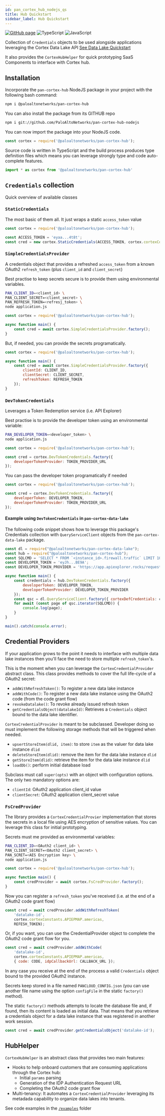 ```yaml
---
id: pan_cortex_hub_nodejs_qs
title: Hub Quickstart
sidebar_label: Hub Quickstart
---
```


[![GitHub page](https://img.shields.io/badge/GitHub-Repo-brightgreen?style=for-the-badge&logo=github)](https://github.com/PaloAltoNetworks/pan-cortex-hub-nodejs) ![TypeScript](https://img.shields.io/badge/lang-TypeScript-blue?style=for-the-badge) ![JavaScript](https://img.shields.io/badge/lang-JavaScript-orange?style=for-the-badge)

Collection of `Credentials` objects to be used alongside applications leveraging
the Cortex Data Lake API [See
Data Lake Quickstart](/docs/develop/pan_cortex_data_lake_nodejs_qs)

It also provides the `CortexHubHelper` for quick prototyping SaaS Components to interface with Cortex hub.

## Installation
Incorporate the `pan-cortex-hub` NodeJS package in your project with the following
bash command:

```bash
npm i @paloaltonetworks/pan-cortex-hub
```

You can also install the package from its GITHUB repo
```bash
npm i git://github.com/PaloAltoNetworks/pan-cortex-hub-nodejs
```

You can now import the package into your NodeJS code.

```javascript
const cortex = require('@paloaltonetworks/pan-cortex-hub');
```

Source code is written in TypeScript and the build process produces type
definition files which means you can leverage strongly type and code
auto-complete features.

```ts
import * as cortex from '@paloaltonetworks/pan-cortex-hub'
```

## `Credentials` collection
Quick overview of available classes
### `StaticCredentials`
The most basic of them all. It just wraps a static `access_token` value

```javascript
const cortex = require('@paloaltonetworks/pan-cortex-hub');

const ACCESS_TOKEN = 'eyaa...4t8t';
const cred = new cortex.StaticCredentials(ACCESS_TOKEN, cortex.cortexConstants.APIEPMAP.americas);
```

### `SimpleCredentialsProvider`
A credentials object that provides a refreshed `access_token` from a known
OAuth2 `refresh_token` (plus `client_id` and `client_secret`)

Best practise to keep secrets secure is to provide them using environmental
variables.

```bash
PAN_CLIENT_ID=<client_id> \
PAN_CLIENT_SECRET=<client_secret> \
PAN_REFRESH_TOKEN=<refresj_token> \
node application.js
```

```javascript
const cortex = require('@paloaltonetworks/pan-cortex-hub');

async function main() {
    const cred = await cortex.SimpleCredentialsProvider.factory();
}
```

But, if needed, you can provide the secrets programatically.

```javascript
const cortex = require('@paloaltonetworks/pan-cortex-hub');

async function main() {
    const cred = await cortex.SimpleCredentialsProvider.factory({
        clientId: CLIENT_ID,
        clientSecret: CLIENT_SECRET,
        refreshToken: REFRESH_TOKEN
    });
}
```

### `DevTokenCredentials`
Leverages a Token Redemption service (i.e. API Explorer)

Best practise is to provide the developer token using an environmental variable:

```bash
PAN_DEVELOPER_TOKEN=<developer_token> \
node application.js
```

```javascript
const cortex = require('@paloaltonetworks/pan-cortex-hub');

const cred = cortex.DevTokenCredentials.factory({
    developerTokenProvider: TOKEN_PROVIDER_URL
});
```

You can pass the developer token programatically if needed

```javascript
const cortex = require('@paloaltonetworks/pan-cortex-hub');

const cred = cortex.DevTokenCredentials.factory({
    developerToken: DEVELOPER_TOKEN,
    developerTokenProvider: TOKEN_PROVIDER_URL
});
```

#### Example using `DevTokenCredentials` in `pan-cortex-data-lake`
The following code snippet shows how to leverage this package's Credentials
collection with `QueryServiceClient` objects from the `pan-cortex-data-lake`
package.

```javascript
const dl = require("@paloaltonetworks/pan-cortex-data-lake");
const hub = require("@paloaltonetworks/pan-cortex-hub");
const SQLCMD = 'SELECT * FROM `<instance_id>.firewall.traffic` LIMIT 100';
const DEVELOPER_TOKEN = 'eyJh...BE9A';
const DEVELOPER_TOKEN_PROVIDER = 'https://app.apiexplorer.rocks/request_token';

async function main() {
    const credentials = hub.DevTokenCredentials.factory({
        developerToken: DEVELOPER_TOKEN,
        developerTokenProvider: DEVELOPER_TOKEN_PROVIDER
    });
    const qsc = dl.QueryServiceClient.factory({ cortexDefCredentials: credentials });
    for await (const page of qsc.iterator(SQLCMD)) {
        console.log(page);
    }
}

main().catch(console.error);
```

## Credential Providers
If your application grows to the point it needs to interface with multiple data
lake instances then you'll face the need to store multiple `refresh_token`'s.

This is the moment when you can leverage the `CortexCredentialProvider` abstract
class. This class provides methods to cover the full life-cycle of a OAuth2
secret:
* `addWithRefreshToken()`: To register a new data lake instance
* `addWithCode()`: To register a new data lake instance using the OAuth2 code
  (from the code grant flow)
* `revokeDatalake()`: To revoke already issued refresh token
* `getCredentialsObject(datalakeId)`: Retrieves a `Credentials` object bound to
  the data lake identifier.

`CortexCredentialProvider` is meant to be subclassed. Developer doing so must
implement the following storage methods that will be triggered when needed.

* `upsertStoreItem(dlid, item)`: to store `item` as the valuer for data lake
  instance `dlid`
* `deleteStoreItem(dlid)`: remove the item for the data lake instance `dlid`
* `getStoreItem(dlid)`: retrieve the item for the data lake instance `dlid`
* `loadDb()`: perform initial database load

Subclass must call `super(opts)` with an object with configuration options. The
only two mandatory options are:

* `clientId`: OAuth2 application client_id value
* `clientSecret`: OAuth2 application client_secret value

### `FsCredProvider`
The library provides a `CortexCredentialProvier` implementation that stores the
secrets in a local file using AES encryption of sensitive values. You can leverage this class for initial prototyping.

Secrets must me provided as environmental variables:
```bash
PAN_CLIENT_ID=<OAuth2 client_id> \
PAN_CLIENT_SECRET=<OAuth2 client_secret> \
PAN_SCRET=<AES Encryption key> \
node application.js
```

```javascript
const cortex = require('@paloaltonetworks/pan-cortex-hub');

async function main() {
    const credProvider = await cortex.FsCredProvider.factory();
}
```

Now you can register a `refresh_token` you've received (i.e. at the end of a
OAuth2 code grant flow)

```javascript
const cred = await credProvider.addWithRefreshToken(
    'datalake-id',
    cortex.cortexConstants.APIEPMAP.americas,
    REFESH_TOKEN);
```

Or, if you want, you can use the CredentialProvider object to complete the
OAuth2 code grant flow for you.

```javascript
const cred = await credProvider.addWithCode(
    'datalake-id',
    cortex.cortexConstants.APIEPMAP.americas,
    { code: CODE, idpCallbackUrl: CALLBACK_URL });
```

In any case you receive at the end of the process a valid `Credentials` object
bound to the provided OAuth2 instance.

Secrets keep stored in a file named `PANCLOUD_CONFIG.json` (you can use another
file name using the option `configFile` in the static `factory()` method).

The static `factory()` methods attempts to locate the database file and, if
found, then its content is loaded as initial data. That means that you retrieve
a credentials object for a data lake instance that was registered in another
work session.

```javascript
const cred = await credProvider.getCredentialsObject('datalake-id');
```

## HubHelper
`CortexHubHelper` is an abstract class that provides two main features:
* Hooks to help onboard customers that are consuming applications through the
  Cortex hub:
    * Initial `params` parsing
    * Generation of the IDP Authentication Request URL
    * Completing the OAuth2 code grant flow
* Multi-tenancy: It automates a `CortexCredentialProvider` leveraging its
  metadada capability to organize data lakes into tenants.

See code examples in the [`/examples`](https://github.com/PaloAltoNetworks/pan-cortex-hub-nodejs/tree/master/examples) folder